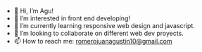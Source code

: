 - 👋 Hi, I’m Agu!
- 👀 I’m interested in front end developing!
- 🌱 I’m currently learning responsive web design and javascript.
- 💞️ I’m looking to collaborate on different web dev proyects.
- 📫 How to reach me: romerojuanagustin10@gmail.com

<!---
Jagurom/Jagurom is a ✨ special ✨ repository because its `README.md` (this file) appears on your GitHub profile.
You can click the Preview link to take a look at your changes.
--->
